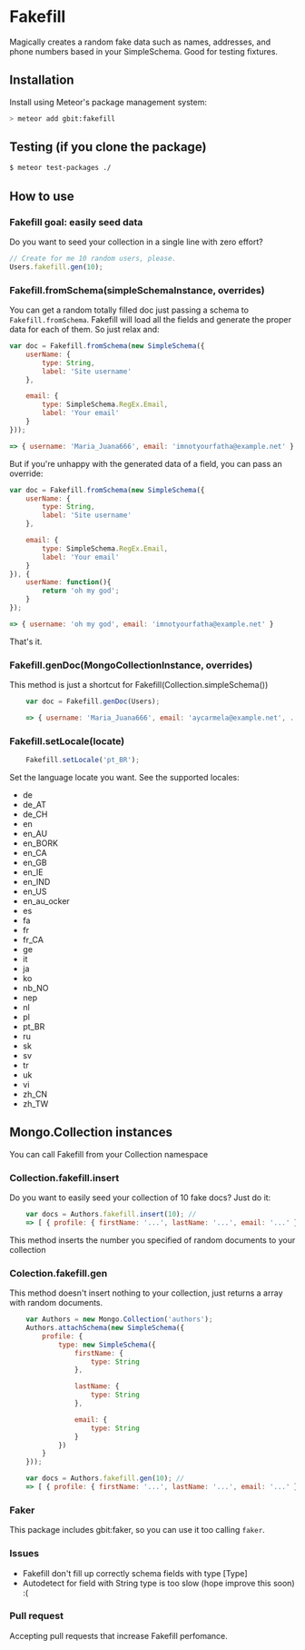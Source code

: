 Fakefill
========

Magically creates a random fake data such as names, addresses, and phone numbers based in your SimpleSchema. Good for testing fixtures.

## Installation

Install using Meteor's package management system:

```bash
> meteor add gbit:fakefill
```

## Testing (if you clone the package)
```sh 
$ meteor test-packages ./
```

## How to use

### Fakefill goal: easily seed data
Do you want to seed your collection in a single line with zero effort?
```js
// Create for me 10 random users, please.
Users.fakefill.gen(10);
```

### Fakefill.fromSchema(simpleSchemaInstance, overrides)
You can get a random totally filled doc just passing a schema to `Fakefill.fromSchema`.
Fakefill will load all the fields and generate the proper data for each of them.
So just relax and: 
```js
var doc = Fakefill.fromSchema(new SimpleSchema({
	userName: {
		type: String,
		label: 'Site username'
	},

	email: {
		type: SimpleSchema.RegEx.Email,
		label: 'Your email'
	}
}));

=> { username: 'Maria_Juana666', email: 'imnotyourfatha@example.net' }
```
But if you're unhappy with the generated data of a field, you can pass an override:
```js
var doc = Fakefill.fromSchema(new SimpleSchema({
	userName: {
		type: String,
		label: 'Site username'
	},

	email: {
		type: SimpleSchema.RegEx.Email,
		label: 'Your email'
	}
}), {
	userName: function(){
		return 'oh my god';
	}
});

=> { username: 'oh my god', email: 'imnotyourfatha@example.net' }
```
That's it.

### Fakefill.genDoc(MongoCollectionInstance, overrides)
This method is just a shortcut for Fakefill(Collection.simpleSchema()) 
```js
	var doc = Fakefill.genDoc(Users);

	=> { username: 'Maria_Juana666', email: 'aycarmela@example.net', ... }
```		

### Fakefill.setLocale(locate)
```js
	Fakefill.setLocale('pt_BR');
```

Set the language locate you want. See the supported locales:

 * de
 * de_AT
 * de_CH
 * en
 * en_AU
 * en_BORK
 * en_CA
 * en_GB
 * en_IE
 * en_IND
 * en_US
 * en_au_ocker
 * es
 * fa
 * fr
 * fr_CA
 * ge
 * it
 * ja
 * ko
 * nb_NO
 * nep
 * nl
 * pl
 * pt_BR
 * ru
 * sk
 * sv
 * tr
 * uk
 * vi
 * zh_CN
 * zh_TW


## Mongo.Collection instances
You can call Fakefill from your Collection namespace

### Collection.fakefill.insert
Do you want to easily seed your collection of 10 fake docs?
Just do it:
```js
	var docs = Authors.fakefill.insert(10); //
	=> [ { profile: { firstName: '...', lastName: '...', email: '...' }, ..., ..., ... } ]
```
This method inserts the number you specified of random documents to your collection

### Colection.fakefill.gen
This method doesn't insert nothing to your collection, just returns a array with
random documents.
```js
	var Authors = new Mongo.Collection('authors');
	Authors.attachSchema(new SimpleSchema({
		profile: {
			type: new SimpleSchema({
				firstName: {
					type: String
				},

				lastName: {
					type: String
				},

				email: {
					type: String
				}
			})
		}
	}));

	var docs = Authors.fakefill.gen(10); //
	=> [ { profile: { firstName: '...', lastName: '...', email: '...' }, ..., ..., ... } ]
```

### Faker
This package includes gbit:faker, so you can use it too calling `faker`.

### Issues
- Fakefill don't fill up correctly schema fields with type [Type]
- Autodetect for field with String type is too slow (hope improve this soon) :(

### Pull request
Accepting pull requests that increase Fakefill perfomance.